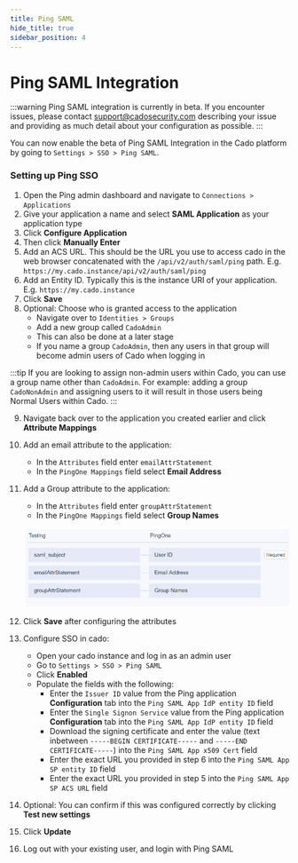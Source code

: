 ```yaml
---
title: Ping SAML
hide_title: true
sidebar_position: 4
---
```


# Ping SAML Integration

:::warning
Ping SAML integration is currently in beta.  If you encounter issues, please contact support@cadosecurity.com describing your issue and providing as much detail about your configuration as possible.
:::

You can now enable the beta of Ping SAML Integration in the Cado platform by going to `Settings > SSO > Ping SAML`.

### Setting up Ping SSO
1. Open the Ping admin dashboard and navigate to `Connections > Applications`
2. Give your application a name and select **SAML Application** as your application type
3. Click **Configure Application**
4. Then click **Manually Enter**
5. Add an ACS URL. This should be the URL you use to access cado in the web browser concatenated with the `/api/v2/auth/saml/ping` path. E.g. `https://my.cado.instance/api/v2/auth/saml/ping`
6. Add an Entity ID. Typically this is the instance URI of your application. E.g. `https://my.cado.instance`
7. Click **Save**
8. Optional: Choose who is granted access to the application
	- Navigate over to `Identities > Groups`
	- Add a new group called `CadoAdmin`
	- This can also be done at a later stage
	- If you name a group `CadoAdmin`, then any users in that group will become admin users of Cado when logging in

:::tip
If you are looking to assign non-admin users within Cado, you can use a group name other than `CadoAdmin`.  For example: adding a group `CadoNonAdmin` and assigning users to it will result in those users being Normal Users within Cado.
:::

9. Navigate back over to the application you created earlier and click **Attribute Mappings**
10. Add an email attribute to the application:
	- In the `Attributes` field enter `emailAttrStatement`
    - In the `PingOne Mappings` field select **Email Address**

11. Add a Group attribute to the application:
	- In the `Attributes` field enter `groupAttrStatement`
    - In the `PingOne Mappings` field select **Group Names**

	![Ping Attribute Statement](/img/ping-attribute-statement.png)

12. Click **Save** after configuring the attributes
13. Configure SSO in cado:
	- Open your cado instance and log in as an admin user
	- Go to `Settings > SSO > Ping SAML`
	- Click **Enabled**
    - Populate the fields with the following:
        - Enter the `Issuer ID` value from the Ping application **Configuration** tab into the `Ping SAML App IdP entity ID` field
        - Enter the `Single Signon Service` value from the Ping application **Configuration** tab into the `Ping SAML App IdP entity ID` field
        - Download the signing certificate and enter the value (text inbetween `-----BEGIN CERTIFICATE-----` and `-----END CERTIFICATE-----`) into the `Ping SAML App x509 Cert` field
        - Enter the exact URL you provided in step 6 into the `Ping SAML App SP entity ID` field
        - Enter the exact URL you provided in step 5 into the `Ping SAML App SP ACS URL` field
14. Optional: You can confirm if this was configured correctly by clicking **Test new settings**
15. Click **Update**
16. Log out with your existing user, and login with Ping SAML
